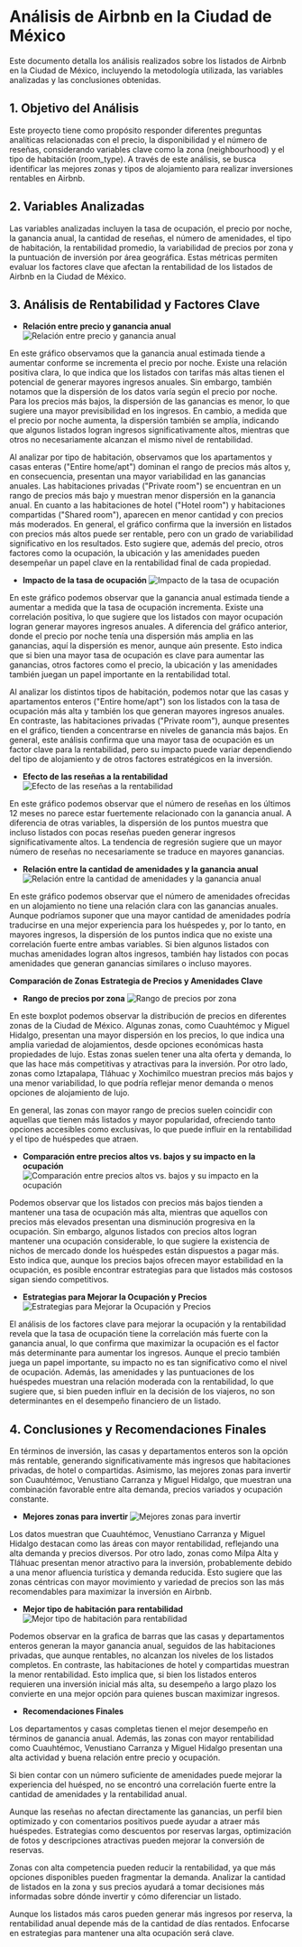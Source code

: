 # Análisis de Airbnb en la Ciudad de México

Este documento detalla los análisis realizados sobre los listados de Airbnb en la Ciudad de México, incluyendo la metodología utilizada, las variables analizadas y las conclusiones obtenidas.

## 1. Objetivo del Análisis
Este proyecto tiene como propósito responder diferentes preguntas analíticas relacionadas con el precio, la disponibilidad y el número de reseñas, considerando variables clave como la zona (neighbourhood) y el tipo de habitación (room_type). A través de este análisis, se busca identificar las mejores zonas y tipos de alojamiento para realizar inversiones rentables en Airbnb.

## 2. Variables Analizadas
Las variables analizadas incluyen la tasa de ocupación, el precio por noche, la ganancia anual, la cantidad de reseñas, el número de amenidades, el tipo de habitación, la rentabilidad promedio, la variabilidad de precios por zona y la puntuación de inversión por área geográfica. Estas métricas permiten evaluar los factores clave que afectan la rentabilidad de los listados de Airbnb en la Ciudad de México.

## 3. Análisis de Rentabilidad y Factores Clave
- **Relación entre precio y ganancia anual**
![Relación entre precio y ganancia anual](img/precio_vs_ganancia_anual.png)

En este gráfico observamos que la ganancia anual estimada tiende a aumentar conforme se incrementa el precio por noche. Existe una relación positiva clara, lo que indica que los listados con tarifas más altas tienen el potencial de generar mayores ingresos anuales. Sin embargo, también notamos que la dispersión de los datos varía según el precio por noche. Para los precios más bajos, la dispersión de las ganancias es menor, lo que sugiere una mayor previsibilidad en los ingresos. En cambio, a medida que el precio por noche aumenta, la dispersión también se amplía, indicando que algunos listados logran ingresos significativamente altos, mientras que otros no necesariamente alcanzan el mismo nivel de rentabilidad.

Al analizar por tipo de habitación, observamos que los apartamentos y casas enteras ("Entire home/apt") dominan el rango de precios más altos y, en consecuencia, presentan una mayor variabilidad en las ganancias anuales. Las habitaciones privadas ("Private room") se encuentran en un rango de precios más bajo y muestran menor dispersión en la ganancia anual. En cuanto a las habitaciones de hotel ("Hotel room") y habitaciones compartidas ("Shared room"), aparecen en menor cantidad y con precios más moderados. En general, el gráfico confirma que la inversión en listados con precios más altos puede ser rentable, pero con un grado de variabilidad significativo en los resultados. Esto sugiere que, además del precio, otros factores como la ocupación, la ubicación y las amenidades pueden desempeñar un papel clave en la rentabilidad final de cada propiedad.

- **Impacto de la tasa de ocupación**
![Impacto de la tasa de ocupación](img/impacto_tasa_ocupacion.png)

En este gráfico podemos observar que la ganancia anual estimada tiende a aumentar a medida que la tasa de ocupación incrementa. Existe una correlación positiva, lo que sugiere que los listados con mayor ocupación logran generar mayores ingresos anuales. A diferencia del gráfico anterior, donde el precio por noche tenía una dispersión más amplia en las ganancias, aquí la dispersión es menor, aunque aún presente. Esto indica que si bien una mayor tasa de ocupación es clave para aumentar las ganancias, otros factores como el precio, la ubicación y las amenidades también juegan un papel importante en la rentabilidad total.

Al analizar los distintos tipos de habitación, podemos notar que las casas y apartamentos enteros ("Entire home/apt") son los listados con la tasa de ocupación más alta y también los que generan mayores ingresos anuales. En contraste, las habitaciones privadas ("Private room"), aunque presentes en el gráfico, tienden a concentrarse en niveles de ganancia más bajos. En general, este análisis confirma que una mayor tasa de ocupación es un factor clave para la rentabilidad, pero su impacto puede variar dependiendo del tipo de alojamiento y de otros factores estratégicos en la inversión.

- **Efecto de las reseñas a la rentabilidad**
![Efecto de las reseñas a la rentabilidad](img/impacto_reseñas_rentabilidad.png)

En este gráfico podemos observar que el número de reseñas en los últimos 12 meses no parece estar fuertemente relacionado con la ganancia anual. A diferencia de otras variables, la dispersión de los puntos muestra que incluso listados con pocas reseñas pueden generar ingresos significativamente altos. La tendencia de regresión sugiere que un mayor número de reseñas no necesariamente se traduce en mayores ganancias. 

- **Relación entre la cantidad de amenidades y la ganancia anual**
![Relación entre la cantidad de amenidades y la ganancia anual](img/impacto_amenidades_rentabilidad.png)

En este gráfico podemos observar que el número de amenidades ofrecidas en un alojamiento no tiene una relación clara con las ganancias anuales. Aunque podríamos suponer que una mayor cantidad de amenidades podría traducirse en una mejor experiencia para los huéspedes y, por lo tanto, en mayores ingresos, la dispersión de los puntos indica que no existe una correlación fuerte entre ambas variables. Si bien algunos listados con muchas amenidades logran altos ingresos, también hay listados con pocas amenidades que generan ganancias similares o incluso mayores.

**Comparación de Zonas**
**Estrategia de Precios y Amenidades Clave**
- **Rango de precios por zona**
![Rango de precios por zona](img/rango_precios_zona_tipo.png)

En este boxplot podemos observar la distribución de precios en diferentes zonas de la Ciudad de México. Algunas zonas, como Cuauhtémoc y Miguel Hidalgo, presentan una mayor dispersión en los precios, lo que indica una amplia variedad de alojamientos, desde opciones económicas hasta propiedades de lujo. Estas zonas suelen tener una alta oferta y demanda, lo que las hace más competitivas y atractivas para la inversión. Por otro lado, zonas como Iztapalapa, Tláhuac y Xochimilco muestran precios más bajos y una menor variabilidad, lo que podría reflejar menor demanda o menos opciones de alojamiento de lujo. 

En general, las zonas con mayor rango de precios suelen coincidir con aquellas que tienen más listados y mayor popularidad, ofreciendo tanto opciones accesibles como exclusivas, lo que puede influir en la rentabilidad y el tipo de huéspedes que atraen.

- **Comparación entre precios altos vs. bajos y su impacto en la ocupación**
![Comparación entre precios altos vs. bajos y su impacto en la ocupación](img/comparacion_precio_ocupacion.png)

Podemos observar que los listados con precios más bajos tienden a mantener una tasa de ocupación más alta, mientras que aquellos con precios más elevados presentan una disminución progresiva en la ocupación. Sin embargo, algunos listados con precios altos logran mantener una ocupación considerable, lo que sugiere la existencia de nichos de mercado donde los huéspedes están dispuestos a pagar más. Esto indica que, aunque los precios bajos ofrecen mayor estabilidad en la ocupación, es posible encontrar estrategias para que listados más costosos sigan siendo competitivos.

- **Estrategias para Mejorar la Ocupación y Precios**
![Estrategias para Mejorar la Ocupación y Precios](img/estrategias_mejorar_ocupacion_precios.png)

El análisis de los factores clave para mejorar la ocupación y la rentabilidad revela que la tasa de ocupación tiene la correlación más fuerte con la ganancia anual, lo que confirma que maximizar la ocupación es el factor más determinante para aumentar los ingresos. Aunque el precio también juega un papel importante, su impacto no es tan significativo como el nivel de ocupación. Además, las amenidades y las puntuaciones de los huéspedes muestran una relación moderada con la rentabilidad, lo que sugiere que, si bien pueden influir en la decisión de los viajeros, no son determinantes en el desempeño financiero de un listado.

## 4. Conclusiones y Recomendaciones Finales
En términos de inversión, las casas y departamentos enteros son la opción más rentable, generando significativamente más ingresos que habitaciones privadas, de hotel o compartidas. Asimismo, las mejores zonas para invertir son Cuauhtémoc, Venustiano Carranza y Miguel Hidalgo, que muestran una combinación favorable entre alta demanda, precios variados y ocupación constante.

- **Mejores zonas para invertir**
![Mejores zonas para invertir](img/mejores_zonas_inversion_combinadas.png)

Los datos muestran que Cuauhtémoc, Venustiano Carranza y Miguel Hidalgo destacan como las áreas con mayor rentabilidad, reflejando una alta demanda y precios diversos. Por otro lado, zonas como Milpa Alta y Tláhuac presentan menor atractivo para la inversión, probablemente debido a una menor afluencia turística y demanda reducida. Esto sugiere que las zonas céntricas con mayor movimiento y variedad de precios son las más recomendables para maximizar la inversión en Airbnb.


- **Mejor tipo de habitación para rentabilidad**
![Mejor tipo de habitación para rentabilidad](img/mejor_tipo_habitacion_rentabilidad.png)

Podemos observar en la grafica de barras que las casas y departamentos enteros generan la mayor ganancia anual, seguidos de las habitaciones privadas, que aunque rentables, no alcanzan los niveles de los listados completos. En contraste, las habitaciones de hotel y compartidas muestran la menor rentabilidad. Esto implica que, si bien los listados enteros requieren una inversión inicial más alta, su desempeño a largo plazo los convierte en una mejor opción para quienes buscan maximizar ingresos.


- **Recomendaciones Finales**
  
Los departamentos y casas completas tienen el mejor desempeño en términos de ganancia anual. Además, las zonas con mayor rentabilidad como Cuauhtémoc, Venustiano Carranza y Miguel Hidalgo presentan una alta actividad y buena relación entre precio y ocupación.

Si bien contar con un número suficiente de amenidades puede mejorar la experiencia del huésped, no se encontró una correlación fuerte entre la cantidad de amenidades y la rentabilidad anual. 

Aunque las reseñas no afectan directamente las ganancias, un perfil bien optimizado y con comentarios positivos puede ayudar a atraer más huéspedes. Estrategias como descuentos por reservas largas, optimización de fotos y descripciones atractivas pueden mejorar la conversión de reservas.

Zonas con alta competencia pueden reducir la rentabilidad, ya que más opciones disponibles pueden fragmentar la demanda. Analizar la cantidad de listados en la zona y sus precios ayudará a tomar decisiones más informadas sobre dónde invertir y cómo diferenciar un listado.

Aunque los listados más caros pueden generar más ingresos por reserva, la rentabilidad anual depende más de la cantidad de días rentados. Enfocarse en estrategias para mantener una alta ocupación será clave.

